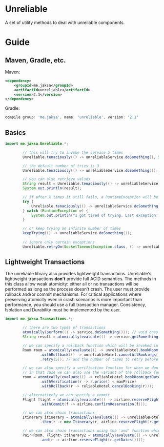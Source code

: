 # Unreliable
A set of utility methods to deal with unreliable components.

# Guide

## Maven, Gradle, etc.

Maven:
```xml
<dependency>
    <groupId>me.jaksa</groupId>
    <artifactId>unreliable</artifactId>
    <version>2.1</version>
</dependency>
```

Gradle:
```groovy
compile group: 'me.jaksa', name: 'unreliable', version: '2.1'
```

## Basics

```java
import me.jaksa.Unreliable.*;
```

```java
        // this will try to invoke the service 5 times
        Unreliable.tenaciously(() -> unreliableService.doSomething(), 5);

        // the default number of tries is 3
        Unreliable.tenaciously(() -> unreliableService.doSomething());

        // you can also retrieve values
        String result = Unreliable.tenaciously(() -> unreliableService.getSomething());
        System.out.println(result);

        // if after X times it still fails, a RuntimeException will be thrown
        try {
            Unreliable.tenaciously(() -> unreliableService.doSomething(), 2);
        } catch (RuntimeException e) {
            System.out.println("I got tired of trying. Last exception: " + e.getCause().getMessage());
        }

        // or keep trying an infinite number of times
        keepTrying(() -> unreliableService.doSomething());
        
        // ignore only certain exceptions
        Unreliable.retryOn(SocketTimeoutException.class, () -> unreliableService.doSomething());
```


## Lightweight Transactions

The unreliable library also provides lightweight transactions. Unreliable's lightweight 
transactions **don't** provide full ACID semantics. The methods in this class allow weak atomicity:
either all or no transactions will be performed as long as the process doesn't crash. 
The user must provide rollback and/or commit mechanisms.
For critical applications where preserving atomicity even
in crash scenarios is more important than performance, you should use a full transaction manager.
Consistency, Isolation and Durability must be implemented by the user.

```java
import me.jaksa.Transactions.*;
```

```java
        // there are two types of transactions
        atomically(perform(() -> service.doSomething())); // void ones
        String result = atomically(evaluate(() -> service.getSomething())); // ones with a result

        // we can specify a rollback function which will be invoked in case of an exception
        Room room = atomically(evaluate(() -> unreliableHotel.bookRoom(getDates()))
                .withRollback(() -> unreliableHotel.cancelAllBookings())
                .retry(5)); // and the number of times to retry before giving up

        // we can also specify a verification function for when we don't rely on exceptions
        // in that case we can also use the variant of the rollback function that accepts the produced value
        room = atomically(evaluate(() -> reliableHotel.bookRoom(getDates()))
                .withVerification(r -> r.price() < maxPrice)
                .withRollback(r -> reliableHotel.cancelBooking(r)));

        // alternatively we can specify a commit
        Flight flight = atomically(evaluate(() -> airline.reserveFlight(getDates()))
                .withCommit(f -> airline.confirmReservation(f)));

        // we can also chain transactions
        Itinerary itinerary = atomically(evaluate(() -> unreliableHotel.bookRoom(getDates()))
                .then(r -> new Itinerary(r, airline.reserveFlight(r.getDates()))));

        // we can also chain transactions using the 'and' function which wraps the results
        Pair<Room, Flight> itinerary2 = atomically(evaluate(() -> unreliableHotel.bookRoom(getDates()))
                .and(r -> airline.reserveFlight(r.getDates())));
```
